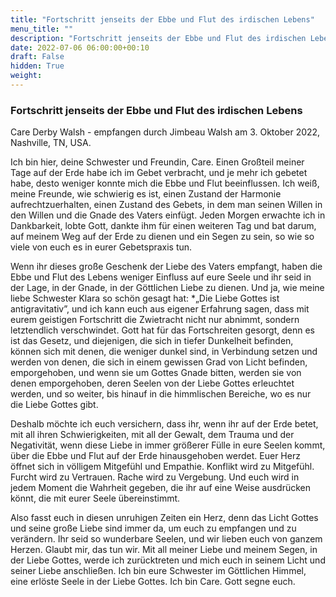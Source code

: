 ```yaml
---
title: "Fortschritt jenseits der Ebbe und Flut des irdischen Lebens"
menu_title: ""
description: "Fortschritt jenseits der Ebbe und Flut des irdischen Lebens"
date: 2022-07-06 06:00:00+00:10
draft: False
hidden: True
weight:
---
```

### Fortschritt jenseits der Ebbe und Flut des irdischen Lebens

Care Derby Walsh - empfangen durch Jimbeau Walsh am 3. Oktober 2022, Nashville, TN, USA.

Ich bin hier, deine Schwester und Freundin, Care. Einen Großteil meiner Tage auf der Erde habe ich im Gebet verbracht, und je mehr ich gebetet habe, desto weniger konnte mich die Ebbe und Flut beeinflussen. Ich weiß, meine Freunde, wie schwierig es ist, einen Zustand der Harmonie aufrechtzuerhalten, einen Zustand des Gebets, in dem man seinen Willen in den Willen und die Gnade des Vaters einfügt. Jeden Morgen erwachte ich in Dankbarkeit, lobte Gott, dankte ihm für einen weiteren Tag und bat darum, auf meinem Weg auf der Erde zu dienen und ein Segen zu sein, so wie so viele von euch es in eurer Gebetspraxis tun.

Wenn ihr dieses große Geschenk der Liebe des Vaters empfangt, haben die Ebbe und Flut des Lebens weniger Einfluss auf eure Seele und ihr seid in der Lage, in der Gnade, in der Göttlichen Liebe zu dienen. Und ja, wie meine liebe Schwester Klara so schön gesagt hat: *„Die Liebe Gottes ist antigravitativ”, und ich kann euch aus eigener Erfahrung sagen, dass mit eurem geistigen Fortschritt die Zwietracht nicht nur abnimmt, sondern letztendlich verschwindet. Gott hat für das Fortschreiten gesorgt, denn es ist das Gesetz, und diejenigen, die sich in tiefer Dunkelheit befinden, können sich mit denen, die weniger dunkel sind, in Verbindung setzen und werden von denen, die sich in einem gewissen Grad von Licht befinden, emporgehoben, und wenn sie um Gottes Gnade bitten, werden sie von denen emporgehoben, deren Seelen von der Liebe Gottes erleuchtet werden, und so weiter, bis hinauf in die himmlischen Bereiche, wo es nur die Liebe Gottes gibt.

Deshalb möchte ich euch versichern, dass ihr, wenn ihr auf der Erde betet, mit all ihren Schwierigkeiten, mit all der Gewalt, dem Trauma und der Negativität, wenn diese Liebe in immer größerer Fülle in eure Seelen kommt, über die Ebbe und Flut auf der Erde hinausgehoben werdet. Euer Herz öffnet sich in völligem Mitgefühl und Empathie. Konflikt wird zu Mitgefühl. Furcht wird zu Vertrauen. Rache wird zu Vergebung. Und euch wird in jedem Moment die Wahrheit gegeben, die ihr auf eine Weise ausdrücken könnt, die mit eurer Seele übereinstimmt.

Also fasst euch in diesen unruhigen Zeiten ein Herz, denn das Licht Gottes und seine große Liebe sind immer da, um euch zu empfangen und zu verändern. Ihr seid so wunderbare Seelen, und wir lieben euch von ganzem Herzen. Glaubt mir, das tun wir. Mit all meiner Liebe und meinem Segen, in der Liebe Gottes, werde ich zurücktreten und mich euch in seinem Licht und seiner Liebe anschließen. Ich bin eure Schwester im Göttlichen Himmel, eine erlöste Seele in der Liebe Gottes. Ich bin Care. Gott segne euch.